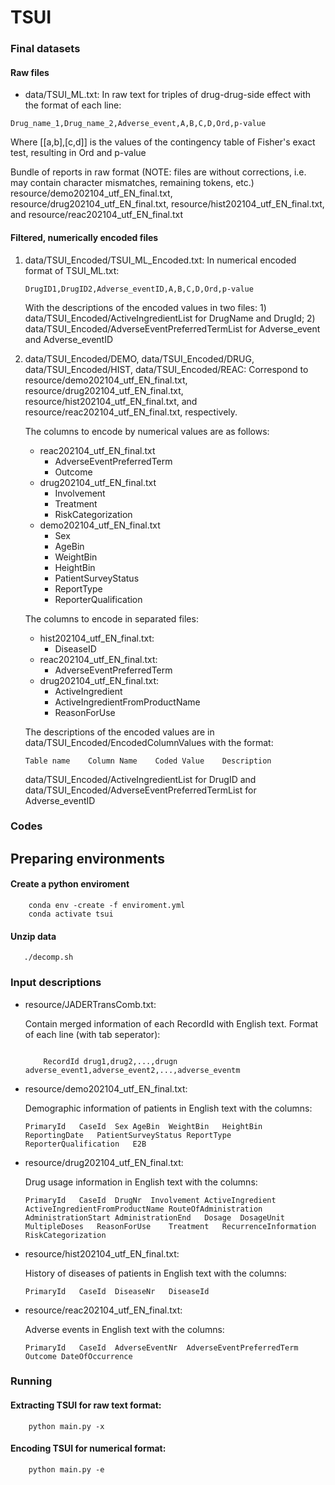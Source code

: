 # TSUI

### Final datasets
#### Raw files
- data/TSUI_ML.txt: In raw text for triples of drug-drug-side effect with the format of each line:
```
Drug_name_1,Drug_name_2,Adverse_event,A,B,C,D,Ord,p-value

```
    
   Where [[a,b],[c,d]] is the values of the contingency table of Fisher's exact test, resulting in Ord and p-value

  
Bundle of reports in raw format (NOTE: files are without corrections, i.e. may contain character mismatches, remaining tokens, etc.)
resource/demo202104_utf_EN_final.txt, resource/drug202104_utf_EN_final.txt, resource/hist202104_utf_EN_final.txt, and
resource/reac202104_utf_EN_final.txt

#### Filtered, numerically encoded files
1) data/TSUI_Encoded/TSUI_ML_Encoded.txt: In numerical encoded format of TSUI_ML.txt:
    ```
    DrugID1,DrugID2,Adverse_eventID,A,B,C,D,Ord,p-value
    ```
    With the descriptions of the encoded values in two files: 1) data/TSUI_Encoded/ActiveIngredientList for DrugName and DrugId; 2) data/TSUI_Encoded/AdverseEventPreferredTermList for Adverse_event and Adverse_eventID


2) data/TSUI_Encoded/DEMO, data/TSUI_Encoded/DRUG, data/TSUI_Encoded/HIST, data/TSUI_Encoded/REAC:
    Correspond to resource/demo202104_utf_EN_final.txt, resource/drug202104_utf_EN_final.txt, resource/hist202104_utf_EN_final.txt, and
    resource/reac202104_utf_EN_final.txt, respectively.


    The columns to encode by numerical values are as follows:
    - reac202104_utf_EN_final.txt
      - AdverseEventPreferredTerm
      - Outcome
    - drug202104_utf_EN_final.txt
      - Involvement
      - Treatment
      - RiskCategorization
    - demo202104_utf_EN_final.txt
      - Sex
      - AgeBin
      - WeightBin
      - HeightBin
      - PatientSurveyStatus
      - ReportType
      - ReporterQualification

    The columns to encode in separated files:
    - hist202104_utf_EN_final.txt:
      - DiseaseID 
    - reac202104_utf_EN_final.txt:
      - AdverseEventPreferredTerm
    - drug202104_utf_EN_final.txt:
      - ActiveIngredient
      - ActiveIngredientFromProductName 
      - ReasonForUse

    The descriptions of the encoded values are in data/TSUI_Encoded/EncodedColumnValues with the format:
    ```
    Table name    Column Name    Coded Value    Description
    ```
    data/TSUI_Encoded/ActiveIngredientList for DrugID and data/TSUI_Encoded/AdverseEventPreferredTermList for Adverse_eventID

### Codes
## Preparing environments
#### Create a python enviroment
```shell
    conda env -create -f enviroment.yml
    conda activate tsui
```
#### Unzip data
```shell
   ./decomp.sh
```
### Input descriptions
- resource/JADERTransComb.txt:

  Contain merged information of each RecordId with English text.
  Format of each line (with tab seperator):
    ```

        RecordId drug1,drug2,...,drugn adverse_event1,adverse_event2,...,adverse_eventm
    
    ```
- resource/demo202104_utf_EN_final.txt:

  Demographic information of patients in English text with the columns:
    ```
    PrimaryId	CaseId	Sex	AgeBin	WeightBin	HeightBin	ReportingDate	PatientSurveyStatus	ReportType	ReporterQualification	E2B
    ```
- resource/drug202104_utf_EN_final.txt:

  Drug usage information in English text with the columns:

    ```
    PrimaryId	CaseId	DrugNr	Involvement	ActiveIngredient	ActiveIngredientFromProductName	RouteOfAdministration	AdministrationStart	AdministrationEnd	Dosage	DosageUnit	MultipleDoses	ReasonForUse	Treatment	RecurrenceInformation	RiskCategorization
    ```
- resource/hist202104_utf_EN_final.txt:

  History of diseases of patients in English text with the columns:
    ```
    PrimaryId	CaseId	DiseaseNr	DiseaseId
    ```
- resource/reac202104_utf_EN_final.txt:

  Adverse events in English text with the columns:
    ```
    PrimaryId   CaseId  AdverseEventNr	AdverseEventPreferredTerm	Outcome DateOfOccurrence
    ```

### Running
#### Extracting TSUI for raw text format:
```shell
    python main.py -x
```

#### Encoding TSUI for numerical format:

```shell
    python main.py -e
```
